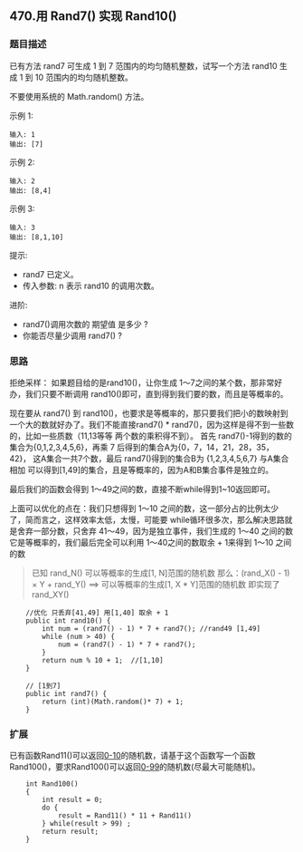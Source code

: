 ## 470.用 Rand7() 实现 Rand10()

### 题目描述
已有方法 rand7 可生成 1 到 7 范围内的均匀随机整数，试写一个方法 rand10 生成 1 到 10 范围内的均匀随机整数。

不要使用系统的 Math.random() 方法。

示例 1:
```
输入: 1
输出: [7]
```

示例 2:
```
输入: 2
输出: [8,4]
```
示例 3:
```
输入: 3
输出: [8,1,10]
```

提示:

* rand7 已定义。
* 传入参数: n 表示 rand10 的调用次数。

进阶:

* rand7()调用次数的 期望值 是多少 ?
* 你能否尽量少调用 rand7() ?


### 思路
拒绝采样： 如果题目给的是rand10()，让你生成 1～7之间的某个数，那非常好办，我们只要不断调用 rand10()即可，直到得到我们要的数，而且是等概率的。
     
现在要从 rand7() 到 rand10()，也要求是等概率的，那只要我们把小的数映射到一个大的数就好办了。我们不能直接rand7() * rand7()，因为这样是得不到一些数的，比如一些质数（11,13等等 两个数的乘积得不到）。 首先 rand7()-1得到的数的集合为{0,1,2,3,4,5,6}，再乘 7 后得到的集合A为{0，7，14，21，28，35，42}，
这A集合一共7个数，最后 rand7()得到的集合B为 {1,2,3,4,5,6,7} 与A集合相加 可以得到[1,49]的集合，且是等概率的，因为A和B集合事件是独立的。

最后我们的函数会得到 1～49之间的数，直接不断while得到1~10返回即可。

上面可以优化的点在：我们只想得到 1～10 之间的数，这一部分占的比例太少了，简而言之，这样效率太低，太慢，可能要 while循环很多次，那么解决思路就是舍弃一部分数，只舍弃 41～49，因为是独立事件，我们生成的 1～40 之间的数它是等概率的，我们最后完全可以利用 1～40之间的数取余 + 1来得到 1～10 之间的数

> 已知 rand_N() 可以等概率的生成[1, N]范围的随机数
  那么：(rand_X() - 1) × Y + rand_Y() ==> 可以等概率的生成[1, X * Y]范围的随机数 即实现了rand_XY()
```   
    //优化 只丢弃[41,49] 用[1,40] 取余 + 1
    public int rand10() {
        int num = (rand7() - 1) * 7 + rand7(); //rand49 [1,49]
        while (num > 40) {
            num = (rand7() - 1) * 7 + rand7();
        }
        return num % 10 + 1;  //[1,10]
    }

    // [1到7]
    public int rand7() {
        return (int)(Math.random()* 7) + 1;
    }
```

### 扩展
已有函数Rand11()可以返回[0-10](左右闭区间)的随机数，请基于这个函数写一个函数Rand100()，要求Rand100()可以返回[0-99](左右闭区间)的随机数(尽最大可能随机)。
```   
    int Rand100()
    {
        int result = 0;
        do {
            result = Rand11() * 11 + Rand11()
        } while(result > 99) ;
        return result;
    }
```   

